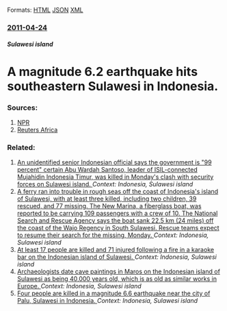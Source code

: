 
Formats: [HTML](/news/2011/04/24/a-magnitude-6-2-earthquake-hits-southeastern-sulawesi-in-indonesia.html)  [JSON](/news/2011/04/24/a-magnitude-6-2-earthquake-hits-southeastern-sulawesi-in-indonesia.json)  [XML](/news/2011/04/24/a-magnitude-6-2-earthquake-hits-southeastern-sulawesi-in-indonesia.xml)  

### [2011-04-24](/news/2011/04/24/index.md)

##### Sulawesi island
# A magnitude 6.2 earthquake hits southeastern Sulawesi in Indonesia. 




### Sources:

1. [NPR](http://www.npr.org/templates/story/story.php?storyId=135690136)
2. [Reuters Africa](http://af.reuters.com/article/worldNews/idAFTRE73N2KM20110425)

### Related:

1. [An unidentified senior Indonesian official says the government is "99 percent" certain Abu Wardah Santoso, leader of ISIL-connected Mujahidin Indonesia Timur, was killed in Monday's clash with security forces on Sulawesi island. ](/news/2016/07/19/an-unidentified-senior-indonesian-official-says-the-government-is-99-percent-certain-abu-wardah-santoso-leader-of-isil-connected-mujahidi.md) _Context: Indonesia, Sulawesi island_
2. [A ferry ran into trouble in rough seas off the coast of Indonesia's island of Sulawesi, with at least three killed, including two children, 39 rescued, and 77 missing. The New Marina, a fiberglass boat, was reported to be carrying 109 passengers with a crew of 10. The National Search and Rescue Agency says the boat sank 22.5 km (24 miles) off the coast of the Wajo Regency in South Sulawesi. Rescue teams expect to resume their search for the missing, Monday. ](/news/2015/12/20/a-ferry-ran-into-trouble-in-rough-seas-off-the-coast-of-indonesia-s-island-of-sulawesi-with-at-least-three-killed-including-two-children.md) _Context: Indonesia, Sulawesi island_
3. [At least 17 people are killed and 71 injured following a fire in a karaoke bar on the Indonesian island of Sulawesi. ](/news/2015/10/25/at-least-17-people-are-killed-and-71-injured-following-a-fire-in-a-karaoke-bar-on-the-indonesian-island-of-sulawesi.md) _Context: Indonesia, Sulawesi island_
4. [Archaeologists date cave paintings in Maros on the Indonesian island of Sulawesi as being 40,000 years old, which is as old as similar works in Europe. ](/news/2014/10/8/archaeologists-date-cave-paintings-in-maros-on-the-indonesian-island-of-sulawesi-as-being-40-000-years-old-which-is-as-old-as-similar-works.md) _Context: Indonesia, Sulawesi island_
5. [Four people are killed in a magnitude 6.6 earthquake near the city of Palu, Sulawesi in Indonesia. ](/news/2012/08/19/four-people-are-killed-in-a-magnitude-6-6-earthquake-near-the-city-of-palu-sulawesi-in-indonesia.md) _Context: Indonesia, Sulawesi island_
